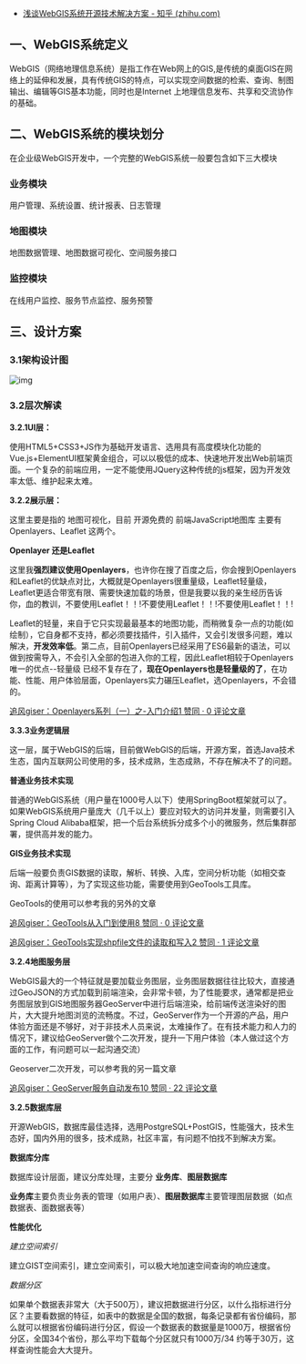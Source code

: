 - [浅谈WebGIS系统开源技术解决方案 - 知乎 (zhihu.com)](https://zhuanlan.zhihu.com/p/531472494)

## 一、WebGIS系统定义

WebGIS（网络地理信息系统）是指工作在Web网上的GIS,是传统的桌面GIS在网络上的延伸和发展，具有传统GIS的特点，可以实现空间数据的检索、查询、制图输出、编辑等GIS基本功能，同时也是Internet 上地理信息发布、共享和交流协作的基础。

## 二、WebGIS系统的模块划分

在企业级WebGIS开发中，一个完整的WebGIS系统一般要包含如下三大模块

### 业务模块

用户管理、系统设置、统计报表、日志管理

### 地图模块

地图数据管理、地图数据可视化、空间服务接口

### 监控模块

在线用户监控、服务节点监控、服务预警

## 三、设计方案

### 3.1架构设计图

![img](https://pic1.zhimg.com/80/v2-06526d4e665ec195459194e892b5abe0_720w.jpg)

### 3.2层次解读

**3.2.1UI层：**

使用HTML5+CSS3+JS作为基础开发语言、选用具有高度模块化功能的Vue.js+ElementUI框架黄金组合，可以以极低的成本、快速地开发出Web前端页面。一个复杂的前端应用，一定不能使用JQuery这种传统的js框架，因为开发效率太低、维护起来太难。

**3.2.2展示层：**

这里主要是指的 地图可视化，目前 开源免费的 前端JavaScript地图库 主要有 Openlayers、Leaflet 这两个。

**Openlayer 还是Leaflet**

这里我**强烈建议使用Openlayers**，也许你在搜了百度之后，你会搜到Openlayers和Leaflet的优缺点对比，大概就是Openlayers很重量级，Leaflet轻量级，Leaflet更适合带宽有限、需要快速加载的场景，但是我要以我的亲生经历告诉你，血的教训，不要使用Leaflet！！!不要使用Leaflet！！!不要使用Leaflet！！!

Leaflet的轻量，来自于它只实现最最基本的地图功能，而稍微复杂一点的功能(如绘制），它自身都不支持，都必须要找插件，引入插件，又会引发很多问题，难以解决，**开发效率低**。第二点，目前Openlayers已经采用了ES6最新的语法，可以做到按需导入，不会引入全部的包进入你的工程，因此Leaflet相较于Openlayers唯一的优点--轻量级 已经不复存在了，**现在Openlayers也是轻量级的了**，在功能、性能、用户体验层面，Openlayers实力碾压Leaflet，选Openlayers，不会错的。

[追风giser：Openlayers系列（一）之-入门介绍1 赞同 · 0 评论文章](https://zhuanlan.zhihu.com/p/529043771)

**3.3.3业务逻辑层**

这一层，属于WebGIS的后端，目前做WebGIS的后端，开源方案，首选Java技术生态，国内互联网公司使用的多，技术成熟，生态成熟，不存在解决不了的问题。

**普通业务技术实现**

普通的WebGIS系统（用户量在1000号人以下）使用SpringBoot框架就可以了。如果WebGIS系统用户量庞大（几千以上）要应对较大的访问并发量，则需要引入Spring Cloud Alibaba框架，把一个后台系统拆分成多个小的微服务，然后集群部署，提供高并发的能力。

**GIS业务技术实现**

后端一般要负责GIS数据的读取，解析、转换、入库，空间分析功能（如相交查询、距离计算等），为了实现这些功能，需要使用到GeoTools工具库。

GeoTools的使用可以参考我的另外的文章

[追风giser：GeoTools从入门到使用8 赞同 · 0 评论文章](https://zhuanlan.zhihu.com/p/398935002)

[追风giser：GeoTools实现shpfile文件的读取和写入2 赞同 · 1 评论文章](https://zhuanlan.zhihu.com/p/528663777)

**3.2.4地图服务层**

WebGIS最大的一个特征就是要加载业务图层，业务图层数据往往比较大，直接通过GeoJSON的方式加载到前端渲染，会非常卡顿，为了性能要求，通常都是把业务图层放到GIS地图服务器GeoServer中进行后端渲染，给前端传送渲染好的图片，大大提升地图浏览的流畅度。不过，GeoServer作为一个开源的产品，用户体验方面还是不够好，对于非技术人员来说，太难操作了。在有技术能力和人力的情况下，建议给GeoServer做个二次开发，提升一下用户体验（本人做过这个方面的工作，有问题可以一起沟通交流）

Geoserver二次开发，可以参考我的另一篇文章

[追风giser：GeoServer服务自动发布10 赞同 · 22 评论文章](https://zhuanlan.zhihu.com/p/502340269)

**3.2.5数据库层**

开源WebGIS，数据库最佳选择，选用PostgreSQL+PostGIS，性能强大，技术生态好，国内外用的很多，技术成熟，社区丰富，有问题不怕找不到解决方案。

**数据库分库**

数据库设计层面，建议分库处理，主要分 **业务库**、**图层数据库**

**业务库**主要负责业务表的管理（如用户表）、**图层数据库**主要管理图层数据（如点数据表、面数据表等）

**性能优化**

*建立空间索引*

建立GIST空间索引，建立空间索引，可以极大地加速空间查询的响应速度。

*数据分区*

如果单个数据表非常大（大于500万），建议把数据进行分区，以什么指标进行分区？主要看数据的特征，如表中的数据是全国的数据，每条记录都有省份编码，那么就可以根据省份编码进行分区，假设一个数据表的数据量是1000万，根据省份分区，全国34个省份，那么平均下载每个分区就只有1000万/34 约等于30万，这样查询性能会大大提升。